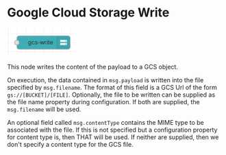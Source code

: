 # Google Cloud Storage Write

![GCS Write](images/gcs_write_node.png)

This node writes the content of the payload to a GCS object. 

On execution, the data contained in `msg.payload` is written into the file specified by `msg.filename`.  The format of this field is a GCS Url of the form
`gs://[BUCKET]/[FILE]`. Optionally, the file to be written can be supplied as the file name property during configuration.  If both are supplied, the `msg.filename` will be used. 

An optional field called `msg.contentType` contains the MIME type to be associated with the file.  If this is not specified but a configuration property for content type is, then THAT will be used.  If neither are supplied, then we don't specify a content type for the GCS file.
